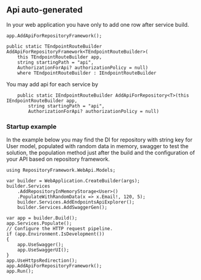 ﻿## Api auto-generated
In your web application you have only to add one row after service build.

    app.AddApiForRepositoryFramework();

    public static TEndpointRouteBuilder AddApiForRepositoryFramework<TEndpointRouteBuilder>(
        this TEndpointRouteBuilder app,
        string startingPath = "api",
        AuthorizationForApi? authorizationPolicy = null)
        where TEndpointRouteBuilder : IEndpointRouteBuilder
    
You may add api for each service by

        public static IEndpointRouteBuilder AddApiForRepository<T>(this IEndpointRouteBuilder app,
            string startingPath = "api",
            AuthorizationForApi? authorizationPolicy = null)

### Startup example
In the example below you may find the DI for repository with string key for User model, populated with random data in memory, swagger to test the solution, the population method just after the build and the configuration of your API based on repository framework.

    using RepositoryFramework.WebApi.Models;

    var builder = WebApplication.CreateBuilder(args);
    builder.Services
        .AddRepositoryInMemoryStorage<User>()
        .PopulateWithRandomData(x => x.Email!, 120, 5);
        builder.Services.AddEndpointsApiExplorer();
        builder.Services.AddSwaggerGen();
    
    var app = builder.Build();
    app.Services.Populate();
    // Configure the HTTP request pipeline.
    if (app.Environment.IsDevelopment())
    {
        app.UseSwagger();
        app.UseSwaggerUI();
    }
    app.UseHttpsRedirection();
    app.AddApiForRepositoryFramework();
    app.Run();
